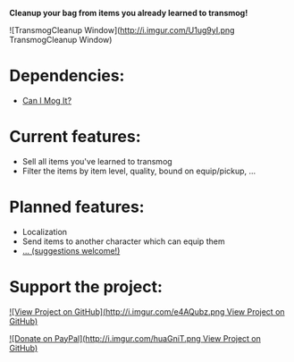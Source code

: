 **Cleanup your bag from items you already learned to transmog!**

![TransmogCleanup Window](http://i.imgur.com/U1ug9yI.png TransmogCleanup Window)

# Dependencies:
* [Can I Mog It?](http://mods.curse.com/addons/wow/can-i-mog-it)

# Current features:
* Sell all items you've learned to transmog
* Filter the items by item level, quality, bound on equip/pickup, ...

# Planned features:
* Localization
* Send items to another character which can equip them
* [... (suggestions welcome!)](https://github.com/elvador/TransmogCleanup/issues)

# Support the project:
[![View Project on GitHub](http://i.imgur.com/e4AQubz.png View Project on GitHub)](https://github.com/elvador/TransmogCleanup)

[![Donate on PayPal](http://i.imgur.com/huaGniT.png View Project on GitHub)](https://www.paypal.com/cgi-bin/webscr?return=http%3A%2F%2Fwow.curseforge.com%2Faddons%2Ftransmogcleanup%2F&cn=Add+special+instructions+to+the+addon+author%28s%29&business=reysptools%40googlemail.com&bn=PP-DonationsBF%3Abtn_donateCC_LG.gif%3ANonHosted&cancel_return=http%3A%2F%2Fwow.curseforge.com%2Faddons%2Ftransmogcleanup%2F&lc=US&item_name=TransmogCleanup+%28from+CurseForge.com%29&cmd=_donations&rm=1&no_shipping=1&currency_code=USD)
